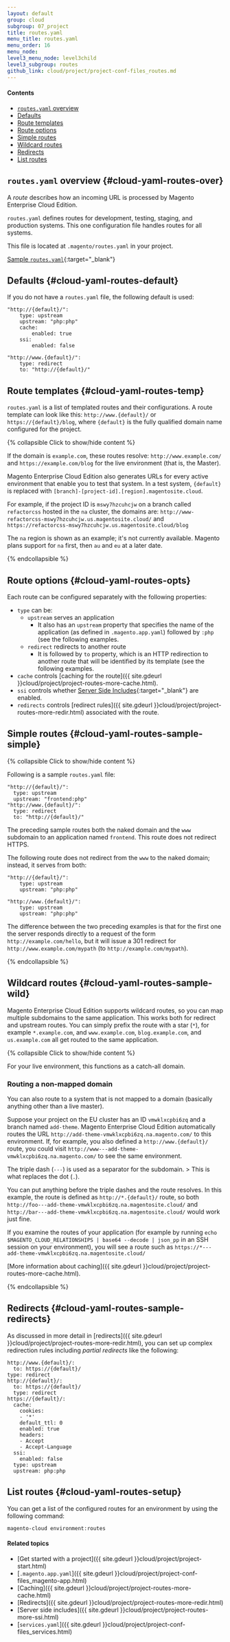 ```yaml
---
layout: default
group: cloud
subgroup: 07_project
title: routes.yaml
menu_title: routes.yaml
menu_order: 16
menu_node: 
level3_menu_node: level3child
level3_subgroup: routes
github_link: cloud/project/project-conf-files_routes.md
---
```


#### Contents
*	[`routes.yaml` overview](#cloud-yaml-routes-over)
*	[Defaults](#cloud-yaml-routes-default)
*	[Route templates](#cloud-yaml-routes-temp) 
*	[Route options](#cloud-yaml-routes-opts)
*	[Simple routes](#cloud-yaml-routes-sample-simple) 
*	[Wildcard routes](#cloud-yaml-routes-sample-wild) 
*	[Redirects](#cloud-yaml-routes-sample-redirects) 
*	[List routes](#cloud-yaml-routes-setup) 

## `routes.yaml` overview {#cloud-yaml-routes-over}
A *route* describes how an incoming URL is processed by
Magento Enterprise Cloud Edition. 

`routes.yaml` defines routes for development, testing, staging, and production
systems. This one configuration file handles routes for all systems.

This file is located at `.magento/routes.yaml` in your project.

[Sample `routes.yaml`](https://github.com/magento/magento-cloud/blob/master/.magento/routes.yaml){:target="_blank"}

## Defaults {#cloud-yaml-routes-default}
If you do not have a `routes.yaml` file, the following default is used:

	"http://{default}/":
	    type: upstream
	    upstream: "php:php"
	    cache:
	        enabled: true
	    ssi:
	        enabled: false

	"http://www.{default}/":
	    type: redirect
	    to: "http://{default}/"

## Route templates {#cloud-yaml-routes-temp}
`routes.yaml` is a list of templated routes and their 
configurations. A route  template can look like this: `http://www.{default}/` or 
`https://{default}/blog`, where `{default}` is the fully qualified domain 
name configured for the project. 

{% collapsible Click to show/hide content %}

If the domain is `example.com`, these 
routes resolve: `http://www.example.com/` and 
`https://example.com/blog` for the live environment (that is, the Master). 

Magento Enterprise Cloud Edition also generates URLs for every active environment that enable you 
to test that system. In a test system, `{default}` is replaced with 
`[branch]-[project-id].[region].magentosite.cloud`.

For example, if the project ID is `mswy7hzcuhcjw` on a branch called `refactorcss` hosted in the `na` cluster, the domains are: `http://www-refactorcss-mswy7hzcuhcjw.us.magentosite.cloud/` and 
`https://refactorcss-mswy7hzcuhcjw.us.magentosite.cloud/blog` 

<div class="bs-callout bs-callout-info" id="info">
  <p>The <code>na</code> region is shown as an example; it's not currently available. Magento plans support for <code>na</code> first, then <code>au</code> and <code>eu</code> at a later date.</p>
</div>

<!-- Magento Enterprise Cloud Edition also supports [multiple applications]({{ site.gdeurl }}cloud/project/project-conf-multi.html) per project. Each project has a single `routes.yaml` file that defines which request is routed to which application. -->

{% endcollapsible %}

## Route options {#cloud-yaml-routes-opts} 
Each route can be configured separately with the following properties:

* `type` can be:
  * `upstream` serves an application
    * It also has an `upstream` property that specifies the name of 
    the application (as defined in `.magento.app.yaml`) followed by `:php` (see
     the following examples.
  * `redirect` redirects to another route
    * It is followed by `to` property, which is an HTTP redirection to 
    another route that will be identified by its template (see the following examples.
* `cache` controls [caching for the route]({{ site.gdeurl }}cloud/project/project-routes-more-cache.html).
* `ssi` controls whether [Server Side Includes](http://httpd.apache.org/docs/current/howto/ssi.html){:target="_blank"} are enabled. 
* `redirects` controls [redirect rules]({{ site.gdeurl }}cloud/project/project-routes-more-redir.html) associated with the route.

## Simple routes {#cloud-yaml-routes-sample-simple}

{% collapsible Click to show/hide content %}

Following is a sample `routes.yaml` file:

	"http://{default}/":
	  type: upstream
	  upstream: "frontend:php"
	"http://www.{default}/":
	  type: redirect
	  to: "http://{default}/"

The preceding sample routes both the naked domain and the `www` subdomain to an
application named `frontend`. This route does not redirect HTTPS.

The following route does not redirect from the `www` to the naked domain; instead,
it serves from both:

	"http://{default}/":
	    type: upstream
	    upstream: "php:php"

	"http://www.{default}/":
	    type: upstream
	    upstream: "php:php"

The difference between the two preceding examples is that for the first one the
server responds directly to a request of the form `http://example.com/hello`, 
but it will issue a 301 redirect for `http://www.example.com/mypath` (to 
`http://example.com/mypath`).

{% endcollapsible %}

## Wildcard routes {#cloud-yaml-routes-sample-wild}
Magento Enterprise Cloud Edition supports wildcard routes, so you can map multiple subdomains to the
same application. This works both for redirect and upstream routes. You can
simply prefix the route with a star (`*`), for example `*.example.com`, and
`www.example.com`, `blog.example.com`, and `us.example.com` all get routed to the
same application.

{% collapsible Click to show/hide content %}

For your live environment, this functions as a catch-all domain.

### Routing a non-mapped domain
You can also route to a system that is not mapped to a domain (basically anything other than
a live master). 

Suppose your project on the EU cluster has an ID `vmwklxcpbi6zq` and
a branch named `add-theme`. Magento Enterprise Cloud Edition automatically 
routes the URL `http://add-theme-vmwklxcpbi6zq.na.magento.com/` to this
environment. If, for example, you also defined a `http://www.{default}/` route,
you could visit `http://www---add-theme-vmwklxcpbi6zq.na.magento.com/` to see
 the same environment. 

<div class="bs-callout bs-callout-info" id="info">
  <p>The triple dash (<code>---</code>) is used as a separator for the subdomain.
> This is what replaces the dot (<code>.</code>).</p>
</div>

You can put anything before the triple dashes and the route resolves.
In this example, the route is defined as `http://*.{default}/` route, so both
`http://foo---add-theme-vmwklxcpbi6zq.na.magentosite.cloud/` and 
`http://bar---add-theme-vmwklxcpbi6zq.na.magentosite.cloud/` would work just fine.

If you examine the routes of your application (for example by running
`echo $MAGENTO_CLOUD_RELATIONSHIPS | base64 --decode | json_pp` in an SSH session on your environment),
you will see a route such as `https://*---add-theme-vmwklxcpbi6zq.na.magentosite.cloud/`

[More information about caching]({{ site.gdeurl }}cloud/project/project-routes-more-cache.html).

{% endcollapsible %}

## Redirects {#cloud-yaml-routes-sample-redirects}
As discussed in more detail in [redirects]({{ site.gdeurl }}cloud/project/project-routes-more-redir.html), you can set up complex redirection rules including *partial redirects* like the following:

	http://www.{default}/:
	  to: https://{default}/
  	type: redirect
	http://{default}/:
	  to: https://{default}/
	  type: redirect
	https://{default}/:
	  cache:
	    cookies:
	    - '*'
	    default_ttl: 0
	    enabled: true
    	headers:
	    - Accept
	    - Accept-Language
	  ssi:
	    enabled: false
	  type: upstream
	  upstream: php:php

## List routes {#cloud-yaml-routes-setup}
You can get a list of the configured routes for an environment by using the following command:

	magento-cloud environment:routes

#### Related topics
*	[Get started with a project]({{ site.gdeurl }}cloud/project/project-start.html)
*	[`.magento.app.yaml`]({{ site.gdeurl }}cloud/project/project-conf-files_magento-app.html)
*	[Caching]({{ site.gdeurl }}cloud/project/project-routes-more-cache.html)
*	[Redirects]({{ site.gdeurl }}cloud/project/project-routes-more-redir.html)
*	[Server side includes]({{ site.gdeurl }}cloud/project/project-routes-more-ssi.html)
*	[`services.yaml`]({{ site.gdeurl }}cloud/project/project-conf-files_services.html)
